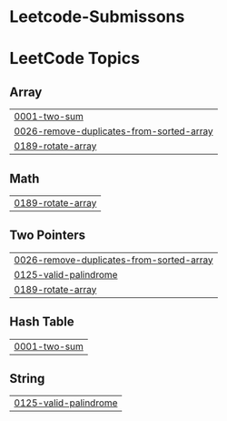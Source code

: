 # Leetcode-Submissons
<!---LeetCode Topics Start-->
# LeetCode Topics
## Array
|  |
| ------- |
| [0001-two-sum](https://github.com/Pvpkishore/Leetcode-Submissons/tree/master/0001-two-sum) |
| [0026-remove-duplicates-from-sorted-array](https://github.com/Pvpkishore/Leetcode-Submissons/tree/master/0026-remove-duplicates-from-sorted-array) |
| [0189-rotate-array](https://github.com/Pvpkishore/Leetcode-Submissons/tree/master/0189-rotate-array) |
## Math
|  |
| ------- |
| [0189-rotate-array](https://github.com/Pvpkishore/Leetcode-Submissons/tree/master/0189-rotate-array) |
## Two Pointers
|  |
| ------- |
| [0026-remove-duplicates-from-sorted-array](https://github.com/Pvpkishore/Leetcode-Submissons/tree/master/0026-remove-duplicates-from-sorted-array) |
| [0125-valid-palindrome](https://github.com/Pvpkishore/Leetcode-Submissons/tree/master/0125-valid-palindrome) |
| [0189-rotate-array](https://github.com/Pvpkishore/Leetcode-Submissons/tree/master/0189-rotate-array) |
## Hash Table
|  |
| ------- |
| [0001-two-sum](https://github.com/Pvpkishore/Leetcode-Submissons/tree/master/0001-two-sum) |
## String
|  |
| ------- |
| [0125-valid-palindrome](https://github.com/Pvpkishore/Leetcode-Submissons/tree/master/0125-valid-palindrome) |
<!---LeetCode Topics End-->